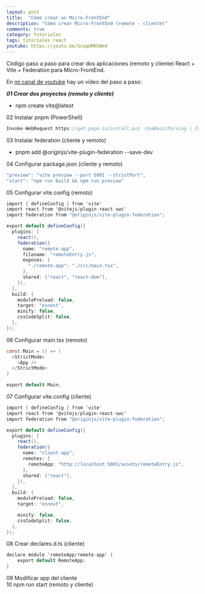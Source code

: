 ```yaml
---
layout: post
title:  "Cómo crear un Micro-FrontEnd"
description: "Cómo crear Micro-FrontEnd (remote - cliente)"
comments: true
category: tutoriales
tags: tutoriales react
youtube: https://youtu.be/ScwqUMKhNm4
---
```

Código paso a paso para crear dos aplicaciones (remoto y cliente) React + Vite + Federation para Micro-FrontEnd.

En <a target="_blank" href="{{ page.youtube }}">mi canal de youtube</a> hay un video del paso a paso:
 
***01 Crear dos proyectos (remoto y cliente)***
- npm create vite@latest

02 Instalar pnpm (PowerShell)
```csharp
Invoke-WebRequest https://get.pnpm.io/install.ps1 -UseBasicParsing | Invoke-Expression
```

03 Instalar federation (cliente y remoto)
- pnpm add @originjs/vite-plugin-federation --save-dev

04 Configurar package.json (cliente y remoto)  
```csharp
"preview": "vite preview --port 5001 --strictPort",
"start": "npm run build && npm run preview"
```

05 Configurar vite.config (remoto)
```csharp
import { defineConfig } from 'vite'
import react from '@vitejs/plugin-react-swc'
import federation from "@originjs/vite-plugin-federation";

export default defineConfig({
  plugins: [
    react(),
    federation({
      name: "remote-app",
      filename: "remoteEntry.js",
      exposes: {
        "./remote-app": "./src/main.tsx",
      },
      shared: ["react", "react-dom"],
    }),
  ],
  build: {
    modulePreload: false,
    target: "esnext",
    minify: false,
    cssCodeSplit: false,
  },
});
```

06 Configurar main.tsx (remoto)
```csharp
const Main = () => (
  <StrictMode>
    <App />
  </StrictMode>
)

export default Main;
```

07 Configurar vite.config (cliente)  
```csharp
import { defineConfig } from 'vite'
import react from '@vitejs/plugin-react-swc'
import federation from "@originjs/vite-plugin-federation";

export default defineConfig({
  plugins: [
    react(),
    federation({
      name: "client-app",
      remotes: {
        remoteApp: "http://localhost:5001/assets/remoteEntry.js",
      },
      shared: ["react"],
    }),
  ],
  build: {
    modulePreload: false,
    target: "esnext",

    minify: false,
    cssCodeSplit: false,
  },
});
```

08 Crear declares.d.ts (cliente)   
```csharp
declare module 'remoteApp/remote-app' {
    export default RemoteApp;
}
```

09 Modificar app del cliente  
10 npm run start (remoto y cliente)
